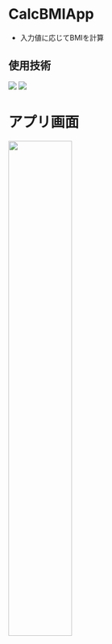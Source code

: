 # CalcBMIApp
- 入力値に応じてBMIを計算

## 使用技術
![](https://img.shields.io/badge/jetpack_compose-FF6441)
![](https://img.shields.io/badge/viewmodel-FF6441)

# アプリ画面
<img width="50%" src="https://github.com/shmzzzz/BMICalcApp/assets/85086833/b22b6220-cc84-4a2c-8d45-37662ac45003">
